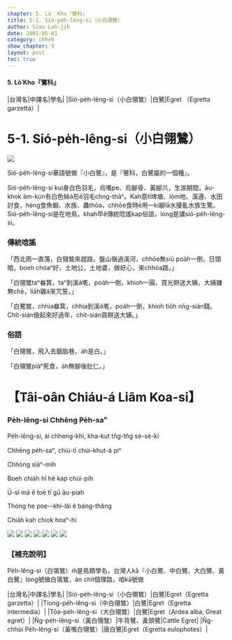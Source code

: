 ```yaml
---
chapter: 5. Lō͘ Kho『鷺科』
title: 5-1. Sió-pe̍h-lêng-si（小白翎鷥）
author: Siau Lah-jih
date: 2001-05-01
category: chheh
show_chapter: 5
layout: post
toc: true
---
```


#### 5. Lō͘ Kho『鷺科』

|台灣名|中譯名|學名|
|Sió-pe̍h-lêng-si（小白翎鷥）|白鷺|Egret （Egretta garzetta）|


# 5-1. Sió-pe̍h-lêng-si（小白翎鷥）

![](../too5/05/05-1-1.小白翎鷥.jpg)

Sió-pe̍h-lêng-si華語號做『小白鷺』，是『鷺科，白鷺屬的一個種』。

Sió-pe̍h-lêng-si kui身白色羽毛，烏嘴pe、烏腳骨、黃腳爪，生湠期間，āu-khok ām-kún有白色絲á形ê羽毛chng-thāⁿ。Kah意tī埤塘、lòm地、溪邊、水田討食，hèng食魚蝦、水族、蟲thōa，chhōe食時ē用一ki腳lā水擾亂水族生驚。Sió-pe̍h-lêng-si是在地鳥，khah早ê傳統唸謠kap俗語，lóng是講sió-pe̍h-lêng-si。

### 傳統唸謠

「西北雨一直落，白翎鷥來趕路，盤山嶺過溪河，chhōe無siū poa̍h一倒，日頭暗，boeh chóaⁿ好，土地公，土地婆，做好心，來chhōa路。」

「白翎鷥taⁿ畚箕，taⁿ到溪á墘，poa̍h一倒，khioh一圓，買光餅送大姨，大姨嫌無chē，lia̍h雞á來咒誓。」

「白鷺鷥，chhia畚箕，chhia到溪á墘，poa̍h一倒，khioh tio̍h nn̄g-sián錢。Chi̍t-sián儉起來好過年，chi̍t-sián買餅送大姨。」							

### 俗語

「白翎鷥，飛入去胭脂巷，a̍h是白。」

「白翎鷥piàⁿ死食，a̍h無腳後肚仁。」 


# 【Tâi-oân Chiáu-á Liām Koa-si】

### **Pe̍h-lēng-si Chhēng Pe̍h-saⁿ**

Pe̍h-lēng-si, ài chheng-khì, kha-kut tn̂g-tn̂g sè-sè-ki

Chhēng pe̍h-saⁿ, chiú-tī chúi-khut-á piⁿ

Chhòng siáⁿ-mih 

Boeh chia̍h hî hê kap chúi-pih

Ū-sî mā ē toè tī gû āu-piah

Thóng he poe--khí-lâi ê báng-thâng

Chia̍h kah chiok hoaⁿ-hí


![](../too5/05/05-1-3.小白鴒鷥.jpg)
![](../too5/05/05-1-4.小白鴒鷥.jpg)
![](../too5/05/05-1-5.小白翎鷥.jpg)
![](../too5/05/05-1-6.小白翎鷥.jpg)
![](../too5/05/05-1-7.小白翎鷥.jpg)
![](../too5/05/05-1-8.小白翎鷥.jpg)
![](../too5/05/05-1-2.小白翎鷥.jpg)


### 【補充說明】

Pe̍h-lêng-si（白鴒鷥）m̄是鳥類學名，台灣人kā『小白鷺、中白鷺、大白鷺、黃白鷺』lóng號做白鴒鷥，àn chit個理路，咱kā號做

|台灣名|中譯名|學名|
|Sió-pe̍h-lêng-si（小白翎鷥）|白鷺|Egret（Egretta garzetta）|
|Tiong-pe̍h-lêng-si（中白翎鷥）|白鷺|Egret（Egretta intermedia）|
|Tōa-pe̍h-lêng-si（大白翎鷥）|白鷺|Egret（Ardea alba, Great egret）|
|N̂g-pe̍h-lêng-si（黃白翎鷥）|牛背鷺、黃頭鷺|Cattle Egret|
|N̂g-chhùi Pe̍h-lêng-si（黃嘴白翎鷥）|唐白鷺|Egret（Egretta eulophotes）|
